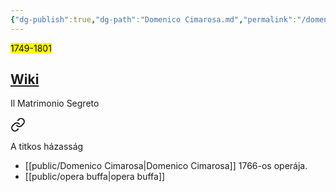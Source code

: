 ```yaml
---
{"dg-publish":true,"dg-path":"Domenico Cimarosa.md","permalink":"/domenico-cimarosa/"}
---
```


<mark>1749-1801</mark>

## [Wiki](https://www.wikiwand.com/hu/Domenico_Cimarosa)

Il Matrimonio Segreto 
<div class="transclusion internal-embed is-loaded"><a class="markdown-embed-link" href="/il-matrimonio-segreto/" aria-label="Open link"><svg xmlns="http://www.w3.org/2000/svg" width="24" height="24" viewBox="0 0 24 24" fill="none" stroke="currentColor" stroke-width="2" stroke-linecap="round" stroke-linejoin="round" class="svg-icon lucide-link"><path d="M10 13a5 5 0 0 0 7.54.54l3-3a5 5 0 0 0-7.07-7.07l-1.72 1.71"></path><path d="M14 11a5 5 0 0 0-7.54-.54l-3 3a5 5 0 0 0 7.07 7.07l1.71-1.71"></path></svg></a><div class="markdown-embed">




A titkos házasság

- [[public/Domenico Cimarosa\|Domenico Cimarosa]] 1766-os operája.
- [[public/opera buffa\|opera buffa]]

</div></div>
